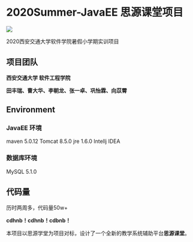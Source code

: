 # 2020Summer-JavaEE 思源课堂项目
![](https://img.shields.io/badge/license-MIT-blue)

2020西安交通大学软件学院暑假小学期实训项目
## 项目团队
**西安交通大学 软件工程学院**

__田丰瑞、曹大华、李朝龙、张一卓、巩怡霖、向苡霄__

## Environment
### JavaEE 环境

maven 5.0.12
Tomcat 8.5.0
jre 1.6.0
Intellj IDEA

### 数据库环境

MySQL 5.1.0

## 代码量

历时两周多，代码量50w+



**cdhnb！cdhnb！cdbnb！**

本项目以思源学堂为项目对标，设计了一个全新的教学系统辅助平台**思源课堂**。
